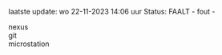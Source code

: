 laatste update: 
wo 22-11-2023 14:06   uur 
Status: FAALT - fout - 
<div class="service R">nexus</div><div class="service R">git</div><div class="service Y">microstation</div>